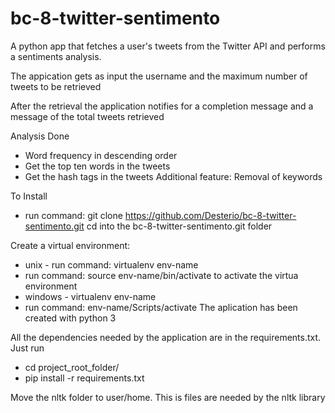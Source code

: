 # bc-8-twitter-sentimento
A python app that fetches a user's tweets from the Twitter API and performs a sentiments analysis.

The appication gets as input the username and the maximum number of tweets to be retrieved

After the retrieval the application notifies for a completion message and a message of the total tweets retrieved

Analysis Done

  - Word frequency in descending order
  - Get the top ten words in the tweets
  - Get the hash tags in the tweets
Additional feature:
  Removal of keywords

To Install
  - run command: git clone https://github.com/Desterio/bc-8-twitter-sentimento.git
cd into the bc-8-twitter-sentimento.git folder

Create a virtual environment:
  - unix - run command: virtualenv env-name
  - run command: source env-name/bin/activate to activate the virtua environment
  - windows - virtualenv env-name
  - run command: env-name/Scripts/activate
The aplication has been created with python 3

All the dependencies needed by the application are in the requirements.txt. Just run
 - cd project_root_folder/
 - pip install -r requirements.txt

Move the nltk folder to user/home. This is files are needed by the nltk library
